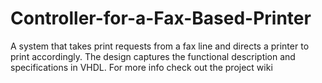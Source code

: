 # Controller-for-a-Fax-Based-Printer
A system that takes print requests from a fax line and  directs a printer to print accordingly. The design captures the functional  description and specifications in VHDL. 
For more info check out the project wiki
